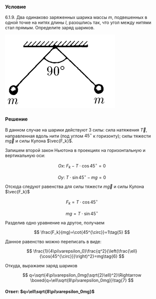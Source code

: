 ###  Условие

$6.1.9.$ Два одинаково заряженных шарика массы $m$, подвешенных в одной точке на нитях длины $l$, разошлись так, что угол между нитями стал прямым. Определите заряд шариков.

![ К задаче $6.1.9$ |360x242, 27%](../../img/6.1.9/statement.png)

### Решение

В данном случае на шарики действуют 3 силы: сила натяжения $\vec{T}$, направленная вдоль нити (под углом $45^{\circ}$ к горизонту); силы тяжести $m\vec{g}$ и силы Кулона $\vec{F_k}$.

Запишем второй закон Ньютона в проекциях на горизонтальную и вертикальную оси:

$$
Ox{:}~ F_k-T\cdot\cos{45^{\circ}}=0\tag{1}
$$

$$
Oy{:}~ T\cdot\sin{45^{\circ}}-mg=0\tag{2}
$$

Отсюда следуют равенства для силы тяжести $m\vec{g}$ и силы Кулона $\vec{F_k}$

$$
F_k=T\cdot\cos{45^{\circ}}\tag{3}
$$

$$
mg=T\cdot\sin{45^{\circ}}\tag{4}
$$

Разделив одно уравнение на другое, получаем

$$
\frac{F_k}{mg}=\cot{45^{\circ}}=1\tag{5}
$$

Данное равенство можно переписать в виде:

$$
\frac{1}{4\pi\varepsilon_0}\frac{q^2}{\left(\frac{\ell}{\cos{45^{\circ}}}\right)^2}=mg\tag{6}
$$

Откуда, выражаем заряд шариков

$$
q=\sqrt{4\pi\varepsilon_0mg(\sqrt{2}\ell)^2}\Rightarrow \boxed{q=\ell\sqrt{8\pi\varepsilon_0mg}}\tag{7}
$$

#### Ответ: $q=\ell\sqrt{8\pi\varepsilon_0mg}$
